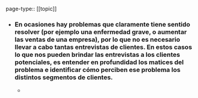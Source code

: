 page-type:: [[topic]]
- ### En ocasiones hay problemas que claramente tiene sentido resolver (por ejemplo una enfermedad grave, o aumentar las ventas de una empresa), por lo que no es necesario llevar a cabo tantas entrevistas de clientes. En estos casos lo que nos pueden brindar las entrevistas a los clientes potenciales, es entender en profundidad los matices del problema e identificar cómo perciben ese problema los distintos segmentos de clientes.
  - 


